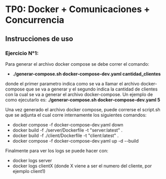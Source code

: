# TP0: Docker + Comunicaciones + Concurrencia

## Instrucciones de uso
### Ejercicio N°1:

Para generar el archivo docker compose se debe correr el comando: 
* **./generar-compose.sh docker-compose-dev.yaml cantidad_clientes**

donde el primer parametro indica como se va a llamar el archivo docker-compose que se va a generar y el segundo indica la cantidad de clientes con la cual se va a generar el archivo docker-compose. Un ejemplo de como ejecutarlo es: **./generar-compose.sh docker-compose-dev.yaml 5**

Una vez generado el archivo docker compose, puede correrse el script.sh que se adjunta el cual corre internamente los siguientes comandos:
* docker compose -f docker-compose-dev.yaml down
* docker build -f ./server/Dockerfile -t "server:latest" .
* docker build -f ./client/Dockerfile -t "client:latest" .
* docker compose -f docker-compose-dev.yaml up -d --build

Finalmente para ver los logs se puede hacer con:
* docker logs server
* docker logs clientX (donde X viene a ser el numero del cliente, por ejemplo client1)
